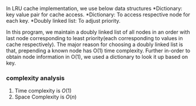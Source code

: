 In LRU cache implementation, we use below data structures
 *Dictionary: key value pair for cache access. 
 *Dictionary: To access respective node for each key. 
 *Doubly linked list: To adjust priority. 

In this program, we maintain a doubly linked list of all nodes in an order with last node corresponding to least priority(each corresponding to values in cache respectively). The major reason for choosing a doubly linked list is that, prepending a known node has O(1) time complexity. Further in-order to obtain node information in O(1), we used a dictionary to look it up based on key. 

### complexity analysis
1. Time complexity is $O(1)$
2. Space Complexity is $O(n)$